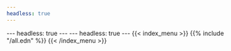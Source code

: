 ```yaml
---
headless: true
---
```

--- headless: true --- --- headless: true --- {{&lt; index_menu
&gt;}} {{% include "/all.edn" %}} {{&lt; /index_menu &gt;}}
